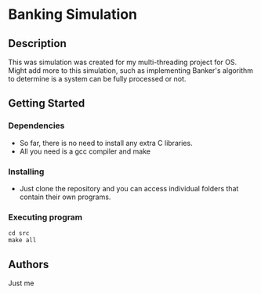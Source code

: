 # Banking Simulation

## Description

This was simulation was created for my multi-threading project for OS. Might add more to this simulation, such as implementing Banker's algorithm to determine is a system can be fully processed or not.

## Getting Started

### Dependencies

* So far, there is no need to install any extra C libraries.
* All you need is a gcc compiler and make

### Installing

* Just clone the repository and you can access individual folders that contain their own programs.

### Executing program

```
cd src
make all
```

## Authors
 Just me
